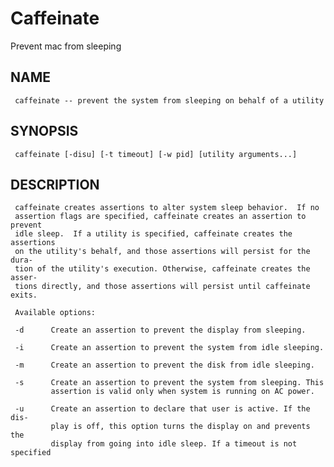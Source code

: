# Caffeinate

Prevent mac from sleeping

## NAME
     caffeinate -- prevent the system from sleeping on behalf of a utility

## SYNOPSIS
     caffeinate [-disu] [-t timeout] [-w pid] [utility arguments...]

## DESCRIPTION
     caffeinate creates assertions to alter system sleep behavior.  If no
     assertion flags are specified, caffeinate creates an assertion to prevent
     idle sleep.  If a utility is specified, caffeinate creates the assertions
     on the utility's behalf, and those assertions will persist for the dura-
     tion of the utility's execution. Otherwise, caffeinate creates the asser-
     tions directly, and those assertions will persist until caffeinate exits.

     Available options:

     -d      Create an assertion to prevent the display from sleeping.

     -i      Create an assertion to prevent the system from idle sleeping.

     -m      Create an assertion to prevent the disk from idle sleeping.

     -s      Create an assertion to prevent the system from sleeping. This
             assertion is valid only when system is running on AC power.

     -u      Create an assertion to declare that user is active. If the dis-
             play is off, this option turns the display on and prevents the
             display from going into idle sleep. If a timeout is not specified